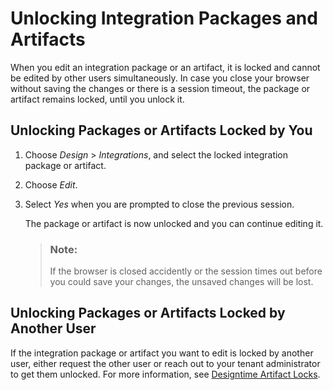 <!-- loio739a536aa32843a3a8ad5f8e116ea15e -->

# Unlocking Integration Packages and Artifacts

When you edit an integration package or an artifact, it is locked and cannot be edited by other users simultaneously. In case you close your browser without saving the changes or there is a session timeout, the package or artifact remains locked, until you unlock it.



## Unlocking Packages or Artifacts Locked by You

1.  Choose *Design* \> *Integrations*, and select the locked integration package or artifact.
2.  Choose *Edit*.
3.  Select *Yes* when you are prompted to close the previous session.

    The package or artifact is now unlocked and you can continue editing it.

    > ### Note:  
    > If the browser is closed accidently or the session times out before you could save your changes, the unsaved changes will be lost.




<a name="loio739a536aa32843a3a8ad5f8e116ea15e__section_rtq_qpl_zgb"/>

## Unlocking Packages or Artifacts Locked by Another User

If the integration package or artifact you want to edit is locked by another user, either request the other user or reach out to your tenant administrator to get them unlocked. For more information, see [Designtime Artifact Locks](designtime-artifact-locks-5b3ecb8.md).

